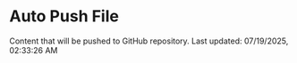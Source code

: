# Auto Push File

Content that will be pushed to GitHub repository.
Last updated: 07/19/2025, 02:33:26 AM